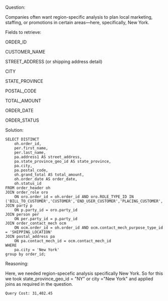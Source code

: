 Question:

Companies often want region-specific analysis to plan local marketing, staffing, or promotions in certain areas—here, specifically, New York.

Fields to retrieve:

ORDER_ID

CUSTOMER_NAME

STREET_ADDRESS (or shipping address detail)

CITY

STATE_PROVINCE

POSTAL_CODE

TOTAL_AMOUNT

ORDER_DATE

ORDER_STATUS


Solution:
```
SELECT DISTINCT
    oh.order_id,
    per.first_name,
    per.last_name,
    pa.address1 AS street_address,
    pa.state_province_geo_id AS state_province,
    pa.city,
    pa.postal_code,
    oh.grand_total AS total_amount,
    oh.order_date AS order_date,
    oh.status_id
FROM order_header oh
JOIN order_role oro 
    ON oro.order_id = oh.order_id AND oro.ROLE_TYPE_ID IN ('BILL_TO_CUSTOMER','CUSTOMER','END_USER_CUSTOMER','PLACING_CUSTOMER','SHIP_TO_CUSTOMER')
JOIN party p 
    ON p.party_id = oro.party_id
JOIN person per 
    ON per.party_id = p.party_id
JOIN order_contact_mech ocm 
    ON ocm.order_id = oh.order_id AND ocm.contact_mech_purpose_type_id = 'SHIPPING_LOCATION'
JOIN postal_address pa 
    ON pa.contact_mech_id = ocm.contact_mech_id
WHERE 
    pa.city = 'New York'
group by order_id;
```
Reasoning:

Here, we needed region-specefic analysis specifically New York. So for this we took state_province_geo_id = "NY" or city ="New York" and applied joins as required in the question.

```
Query Cost: 31,402.45
```
